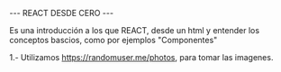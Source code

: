 --- REACT DESDE CERO ---

Es una introducción a los que REACT, desde un html y entender los conceptos bascios, como por ejemplos "Componentes"

1.- Utilizamos https://randomuser.me/photos, para tomar las imagenes.